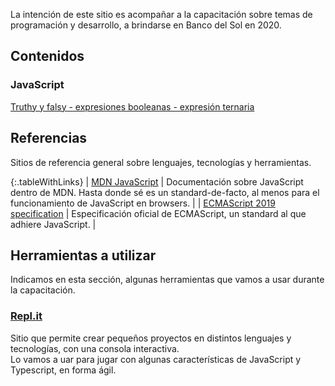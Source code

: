 La intención de este sitio es acompañar a la capacitación sobre temas de programación y desarrollo, a brindarse en Banco del Sol en 2020.

## Contenidos

### JavaScript
[Truthy y falsy - expresiones booleanas - expresión ternaria](./javascript/js-booleanos.md)  


## Referencias
Sitios de referencia general sobre lenguajes, tecnologías y herramientas.


{:.tableWithLinks}
| [MDN JavaScript](https://developer.mozilla.org/en-US/docs/Web/JavaScript) | Documentación sobre JavaScript dentro de MDN. Hasta donde sé es un standard-de-facto, al menos para el funcionamiento de JavaScript en browsers. |
| [ECMAScript 2019 specification](https://www.ecma-international.org/ecma-262/10.0/index.html) | Especificación oficial de ECMAScript, un standard al que adhiere JavaScript. |



## Herramientas a utilizar
Indicamos en esta sección, algunas herramientas que vamos a usar durante la capacitación.

### [Repl.it](https://repl.it/)
Sitio que permite crear pequeños proyectos en distintos lenguajes y tecnologías, con una consola interactiva.  
Lo vamos a uar para jugar con algunas características de JavaScript y Typescript, en forma ágil.
